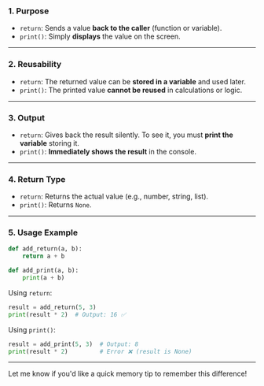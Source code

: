 
### 1. **Purpose**

* `return`: Sends a value **back to the caller** (function or variable).
* `print()`: Simply **displays** the value on the screen.

---

### 2. **Reusability**

* `return`: The returned value can be **stored in a variable** and used later.
* `print()`: The printed value **cannot be reused** in calculations or logic.

---

### 3. **Output**

* `return`: Gives back the result silently. To see it, you must **print the variable** storing it.
* `print()`: **Immediately shows the result** in the console.

---

### 4. **Return Type**

* `return`: Returns the actual value (e.g., number, string, list).
* `print()`: Returns `None`.

---

### 5. **Usage Example**

```python
def add_return(a, b):
    return a + b

def add_print(a, b):
    print(a + b)
```

Using `return`:

```python
result = add_return(5, 3)
print(result * 2)  # Output: 16 ✅
```

Using `print()`:

```python
result = add_print(5, 3)  # Output: 8
print(result * 2)         # Error ❌ (result is None)
```

---

Let me know if you'd like a quick memory tip to remember this difference!
